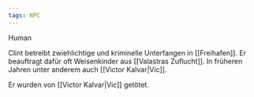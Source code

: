 ```yaml
---
tags: NPC
---
```


Human

Clint betreibt  zwiehlichtige und kriminelle Unterfangen in [[Freihafen]]. Er beauftragt dafür oft Weisenkinder aus [[Valastras Zuflucht]]. In früheren Jahren unter anderem auch [[Victor Kalvar|Vic]].

Er wurden von [[Victor Kalvar|Vic]] getötet.
